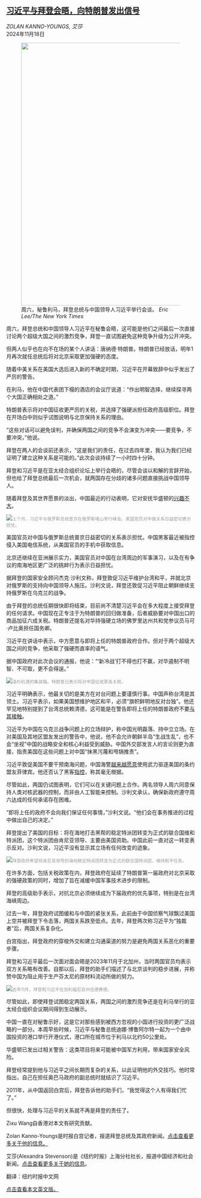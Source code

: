 <!--1731899221000-->
[习近平与拜登会晤，向特朗普发出信号](https://cn.nytimes.com/world/20241118/biden-xi-meeting/)
------

<address>ZOLAN KANNO-YOUNGS, 艾莎</address><time pudate="2024-11-18 10:30:13" datetime="2024-11-18 10:30:13">2024年11月18日</time><figure><img src="https://images.weserv.nl/?url=static01.nyt.com/images/2024/11/16/multimedia/16biden-xi-apec-wqzf/16biden-xi-apec-wqzf-master1050.jpg" width="1050" height="700"><figcaption>周六，秘鲁利马，拜登总统与中国领导人习近平举行会谈。 <cite>Eric Lee/The New York Times</cite></figcaption></figure><section><p>周六，拜登总统和中国领导人习近平在秘鲁会晤，这可能是他们之间最后一次直接讨论两个超级大国之间的激烈竞争，拜登一直试图避免这种竞争升级为公开冲突。</p><p>但两人似乎也在向不在场的某个人讲话：唐纳德·特朗普。特朗普已经放话，明年1月再次就任总统后将对北京采取更加强硬的态度。</p><p>随着中美关系在美国大选后进入新的不确定时期，习近平在开幕致辞中似乎发出了严厉的警告。</p><p>在利马，他在中国代表团下榻的酒店的会议厅说道：“作出明智选择，继续探寻两个大国正确相处之道。”</p><p>特朗普表示将对中国征收更严厉的关税，并选择了强硬派担任政府高级职位。拜登在开场白中则似乎试图说明与北京保持关系的理由。</p><p>“这些对话可以避免误判，并确保两国之间的竞争不会演变为冲突——要竞争，不要冲突，”他说。</p><p>拜登在两人的会谈前还表示，“这是我们的责任，在过去四年里，我认为我们已经证明了建立这种关系是可能的。”此次会谈持续了一小时四十分钟。</p><p>拜登和习近平是在亚太经合组织论坛上举行会晤的，尽管会谈以和解的言辞开始，但也给了拜登总统最后一次机会，就两国存在分歧的诸多问题直接挑战中国领导人。</p><p>随着拜登及其世界愿景的淡出，中国最近的行动表明，它对安抚华盛顿的<a href="https://www.nytimes.com/2024/11/16/world/asia/biden-xi-china-trump.html">兴趣不大</a>。</p><p><img src="https://images.weserv.nl/?url=static01.nyt.com/images/2024/12/16/multimedia/16biden-xi-apec-fhjb/16biden-xi-apec-fhjb-master1050.jpg"><small style="color: #999;">上个月，习近平与俄罗斯总统普京在俄罗斯喀山举行峰会。美国官员对中俄关系日益密切表示担忧。</small></p><p>美国官员对中国与俄罗斯总统普京日益密切的关系表示担忧。中国黑客最近被指控侵入美国电信系统，从美国官员的手机中获取信息。</p><p>北京还继续在亚洲展示实力，美国官员对中国在台湾周边的军事演习，以及在有争议的南海地区更广泛的挑衅行为表示日益担忧。</p><p>据拜登的国家安全顾问杰克·沙利文称，拜登敦促习近平维护台湾和平，并就北京对俄罗斯的支持向中国领导人施压。沙利文说，拜登还敦促习近平阻止朝鲜继续支持俄罗斯在乌克兰的战争。</p><p>由于拜登的总统任期很快即将结束，目前尚不清楚习近平会在多大程度上接受拜登的任何请求。中国现在正专注于为特朗普的回归做准备，后者威胁要对中国出口的商品加征六成关税。特朗普还提名对华持强硬立场的佛罗里达州共和党参议员马可·卢比奥担任国务卿。</p><p>习近平在讲话中表示，中方愿意与即将上任的特朗普政府合作。但对于两个超级大国之间的竞争，他采取了强硬而直率的语气。</p><p>据中国政府对此次会议的通报，他说：“‘新冷战’打不得也打不赢，对华遏制不明智、不可取，更不会得逞。”</p><p><img src="https://images.weserv.nl/?url=static01.nyt.com/images/2024/12/16/multimedia/16biden-xi-apec-jbph/16biden-xi-apec-jbph-master1050.jpg"><small style="color: #999;">洛杉矶港的集装箱。特朗普已表示将对中国征收更高关税。</small></p><p>习近平明确表示，他最关切的是美方在对台问题上要谨慎行事。中国声称台湾是其领土。习近平表示，如果美国想维护地区和平，必须“旗帜鲜明地反对台独”。他还罕见地特别提到了台湾总统赖清德，这可能是在警告即将上任的特朗普政府不要<a href="https://cn.nytimes.com/world/20241111/taiwan-trump-us-support/">与其接触</a>。</p><p>习近平为中国在乌克兰战争问题上的立场辩护，称中国光明磊落、持中立立场。在对美国及其地区盟友发出的警告中，他说，他不会允许朝鲜半岛“生战生乱”，也不会“坐视”中国的战略安全和核心利益受到威胁。中国外交部发言人的言论则更为直接，指责美国在这些问题上对中国“抹黑污蔑和甩锅推责”。</p><p>习近平敦促美国不要干预南海问题，中国海警<a href="https://www.nytimes.com/interactive/2024/09/15/world/asia/south-china-sea-philippines.html">越来越愿意</a>使用武力驱逐美国的条约盟友菲律宾。他还否认了黑客<a href="https://cn.nytimes.com/usa/20241028/trump-vance-hack/">指控</a>，称其毫无根据。</p><p>尽管如此，两国仍试图表明，它们可以在关键问题上合作。两名领导人周六同意保持人类对核武器的控制，而非由人工智能来控制。沙利文承认，确保新政府遵守周六达成的任何承诺存在困难。</p><p>“即将上任的政府不会向我们保证任何事情，”沙利文说。“他们会在事务推进的过程中做出自己的决定。”</p><p>拜登提出了美国的目标：将在海地打击黑帮的稳定特派团转变为正式的联合国维和特派团，这个特派团由肯尼亚领导、主要由美国资助。中国此前一直对这一转变表示反对。沙利文说，习近平没有显示其立场有任何改变的迹象。</p><p><img src="https://images.weserv.nl/?url=static01.nyt.com/images/2024/11/16/multimedia/16biden-xi-apec-02-cgvt/16biden-xi-apec-02-cgvt-master1050.jpg"><small style="color: #999;">拜登政府希望将肯尼亚领导的海地稳定特派团转变为正式的联合国特派团，维持和平任务。</small></p><p>在许多方面，包括关税政策在内，拜登政府在延续了特朗普第一届政府对北京采取的强硬政策的同时，增加了旨在减缓中国军事技术进步的限制。</p><p>拜登的高级助手表示，对抗北京必须继续成为下届政府的优先事项，特别是在台湾海峡周边。</p><p>过去一年，拜登政府试图缓和与中国的紧张关系，此前由于中国侦察气球飘过美国上空并被拜登下令击落，两国关系跌至低点。去年，拜登两次称习近平为“独裁者”后，两国关系复杂化。</p><p>白宫指出，拜登政府的穿梭外交和建立沟通渠道的努力是避免两国关系恶化的重要步骤。</p><p>拜登和习近平最后一次面对面会晤是2023年11月于北加州，当时两国官员均表示双方关系略有改善。自那以后，拜登的助手们描述了与北京谈判的稳步进展，并称赞中国为阻止用于生产芬太尼的原材料流动所做的努力。</p><p><img src="https://images.weserv.nl/?url=static01.nyt.com/images/2024/11/16/multimedia/16biden-xi-apec-01-cgvt/16biden-xi-apec-01-cgvt-master1050.jpg"><small style="color: #999;">去年11月，拜登和习近平在加利福尼亚州伍德赛德。</small></p><p>尽管如此，即使拜登试图稳定两国关系，两国之间的激烈竞争还是在利马举行的亚太经合组织会议期间得到生动展示。</p><p>中国一直在对秘鲁示好，这是它对那些感到被西方忽视的小国进行投资的更广泛战略的一部分。本周早些时候，习近平与秘鲁总统迪娜·博鲁阿尔特一起为一个由中国投资的港口举行开港仪式，港口所在城市位于利马以北约50公里处。</p><p>华盛顿已发出过相关警告：这类项目将来可能被中国军方利用，带来国家安全风险。</p><p>拜登经常提到他与习近平之间长期而复杂的关系，以此证明他的外交技巧。他时常指出，自己在担任奥巴马政府的副总统时就结识了习近平。</p><p>2011年，从中国返回白宫后，拜登告诉他的助手们，“我觉得这个人有得我们忙了。”</p><p>但很快，处理与习近平的关系就不再是拜登的责任了。</p></section><footer><p>Zixu Wang自香港对本文有研究贡献。</p><p>Zolan Kanno-Youngs是时报白宫记者，报道拜登总统及其政府新闻。<a rel="nofollow" target="_blank" href="https://www.nytimes.com/by/zolan-kanno-youngs">点击查看更多关于他的信息。</a></p><p>艾莎(Alexandra Stevenson)是《纽约时报》上海分社社长，报道中国经济和社会新闻。<a rel="nofollow" target="_blank" href="https://www.nytimes.com/by/alexandra-stevenson">点击查看更多关于她的信息</a>。</p><p>翻译：纽约时报中文网</p><a rel="nofollow" target="_blank" href="https://www.nytimes.com/2024/11/16/world/americas/biden-xi-meeting.html">点击查看本文英文版。</a><br></footer>
